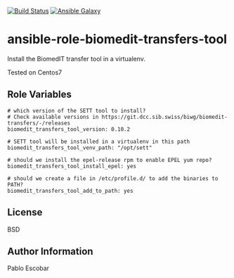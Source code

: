 [![Build Status](https://travis-ci.org/scicore-unibas-ch/ansible-role-biomedit-transfers-tool.svg?branch=master)](https://travis-ci.org/scicore-unibas-ch/ansible-role-biomedit-transfers-tool)
[![Ansible Galaxy](https://img.shields.io/badge/galaxy-scicore.biomedit_transfers_tool-blue.svg)](https://galaxy.ansible.com/scicore/biomedit_transfers_tool)


ansible-role-biomedit-transfers-tool
=========

Install the BiomedIT transfer tool in a virtualenv.

Tested on Centos7


Role Variables
--------------

```
# which version of the SETT tool to install?
# Check available versions in https://git.dcc.sib.swiss/biwg/biomedit-transfers/-/releases
biomedit_transfers_tool_version: 0.10.2

# SETT tool will be installed in a virtualenv in this path
biomedit_transfers_tool_venv_path: "/opt/sett"

# should we install the epel-release rpm to enable EPEL yum repo?
biomedit_transfers_tool_install_epel: yes

# should we create a file in /etc/profile.d/ to add the binaries to PATH?
biomedit_transfers_tool_add_to_path: yes
```

License
-------

BSD

Author Information
------------------

Pablo Escobar
